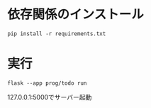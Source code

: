 # 依存関係のインストール

```
pip install -r requirements.txt
```

# 実行

```
flask --app prog/todo run
```

127.0.0.1:5000でサーバー起動